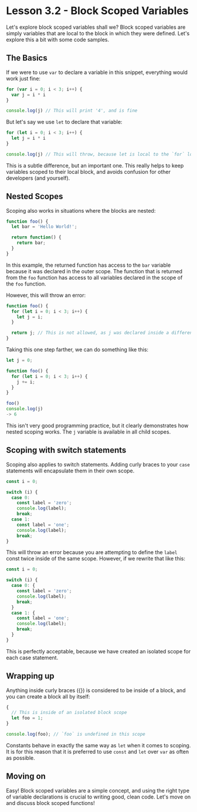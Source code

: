 # Lesson 3.2 - Block Scoped Variables

Let's explore block scoped variables shall we? Block scoped variables are
simply variables that are local to the block in which they were defined. Let's
explore this a bit with some code samples.

## The Basics

If we were to use `var` to declare a variable in this snippet, everything would
work just fine:

```js
for (var i = 0; i < 3; i++) {
  var j = i * i
}

console.log(j) // This will print '4', and is fine
```

But let's say we use `let` to declare that variable:

```js
for (let i = 0; i < 3; i++) {
  let j = i * i
}

console.log(j) // This will throw, because let is local to the `for` loop.
```

This is a subtle difference, but an important one. This really helps to keep
variables scoped to their local block, and avoids confusion for other developers
(and yourself).

## Nested Scopes

Scoping also works in situations where the blocks are nested:

```js
function foo() {
  let bar = 'Hello World!';

  return function() {
    return bar;
  }
}
```

In this example, the returned function has access to the `bar` variable because
it was declared in the outer scope. The function that is returned from the
`foo` function has access to all variables declared in the scope of the `foo`
function.

However, this will throw an error:

```js
function foo() {
  for (let i = 0; i < 3; i++) {
    let j = i;
  }

  return j; // This is not allowed, as j was declared inside a different scope
}
```

Taking this one step farther, we can do something like this:

```js
let j = 0;

function foo() {
  for (let i = 0; i < 3; i++) {
    j += i;
  }
}

foo()
console.log(j)
-> 6
```

This isn't very good programming practice, but it clearly demonstrates how
nested scoping works. The `j` variable is available in all child scopes.

## Scoping with switch statements

Scoping also applies to switch statements. Adding curly braces to your `case`
statements will encapsulate them in their own scope.

```js
const i = 0;

switch (i) {
  case 0:
    const label = 'zero';
    console.log(label);
    break;
  case 1:
    const label = 'one';
    console.log(label);
    break;
}
```

This will throw an error because you are attempting to define the `label`
const twice inside of the same scope.  However, if we rewrite that like this:

```js
const i = 0;

switch (i) {
  case 0: {
    const label = 'zero';
    console.log(label);
    break;
  }
  case 1: {
    const label = 'one';
    console.log(label);
    break;
  }
}
```

This is perfectly acceptable, because we have created an isolated scope for
each case statement.

## Wrapping up

Anything inside curly braces ({}) is considered to be inside of a block, and
you can create a block all by itself:

```js
{
  // This is inside of an isolated block scope
  let foo = 1;
}

console.log(foo); // `foo` is undefined in this scope
```

Constants behave in exactly the same way as `let` when it comes to scoping.
It is for this reason that it is preferred to use `const` and `let` over `var`
as often as possible.

## Moving on
Easy! Block scoped variables are a simple concept, and using the right type
of variable declarations is crucial to writing good, clean code. Let's move
on and discuss block scoped functions!
